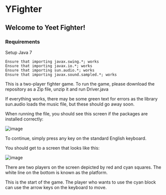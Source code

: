 # YFighter

## Welcome to Yeet Fighter!

### Requirements

Setup Java 7
```
Ensure that importing javax.swing.*; works
Ensure that importing javax.io.*; works
Ensure that importing sun.audio.*; works
Ensure that importing javax.sound.sampled.*; works
```
This is a two-player fighter game. To run the game, please download the repository as a Zip file, unzip it and run Driver.java

If everything works, there may be some green text for errors as the library sun.audio loads the music file, but these should go away soon.

When running the file, you should see this screen if the packages are installed correctly:

![image](https://user-images.githubusercontent.com/32823036/184794390-fce96792-d9c5-40f1-a998-4e87a94bf358.png)

To continue, simply press any key on the standard English keyboard.

You should get to a screen that looks like this:

![image](https://user-images.githubusercontent.com/32823036/184793648-adf6f358-f14f-4971-9fcf-198d5770f92e.png)

There are two players on the screen depicted by red and cyan squares. The white line on the bottom is known as the platform.

This is the start of the game. The player who wants to use the cyan block can use the arrow keys on the keyboard to move. 





